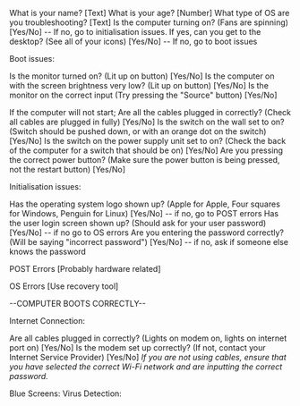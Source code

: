 What is your name? [Text]
What is your age? [Number]
What type of OS are you troubleshooting? [Text]
Is the computer turning on? (Fans are spinning) [Yes/No] -- If no, go to initialisation issues. 
If yes, can you get to the desktop? (See all of your icons) [Yes/No] -- If no, go to boot issues





Boot issues:

Is the monitor turned on? (Lit up on button) [Yes/No]
Is the computer on with the screen brightness very low? (Lit up on button) [Yes/No]
Is the monitor on the correct input (Try pressing the "Source" button) [Yes/No]

If the computer will not start;
Are all the cables plugged in correctly? (Check all cables are plugged in fully) [Yes/No]
Is the switch on the wall set to on? (Switch should be pushed down, or with an orange dot on the switch) [Yes/No]
Is the switch on the power supply unit set to on? (Check the back of the computer for a switch that should be on) [Yes/No]
Are you pressing the correct power button? (Make sure the power button is being pressed, not the restart button) [Yes/No]



Initialisation issues:

Has the operating system logo shown up? (Apple for Apple, Four squares for Windows, Penguin for Linux) [Yes/No] -- if no, go to POST errors
Has the user login screen shown up? (Should ask for your user password) [Yes/No] -- if no go to OS errors
Are you entering the password correctly? (Will be saying "incorrect password") [Yes/No] -- if no, ask if someone else knows the password


POST Errors 
[Probably hardware related]


OS Errors
[Use recovery tool]

--COMPUTER BOOTS CORRECTLY--

Internet Connection:

Are all cables plugged in correctly? (Lights on modem on, lights on internet port on) [Yes/No]
Is the modem set up correctly? (If not, contact your Internet Service Provider) [Yes/No]
*If you are not using cables, ensure that you have selected the correct Wi-Fi network and are inputting the correct password.*

Blue Screens:
Virus Detection:


